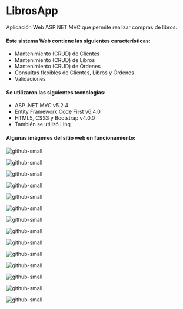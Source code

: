 # LibrosApp
Aplicación Web ASP.NET MVC que permite realizar compras de libros.

#### Este sistema Web contiene las siguientes características:
- Mantenimiento (CRUD) de Clientes
- Mantenimiento (CRUD) de Libros
- Mantenimiento (CRUD) de Órdenes
- Consultas flexibles de Clientes, Libros y Órdenes
- Validaciones

#### Se utilizaron las siguientes tecnologías:
- ASP .NET MVC v5.2.4
- Entity Framework Code First v6.4.0
- HTML5, CSS3 y Bootstrap v4.0.0 
- También se utilizó Linq

#### Algunas imágenes del sitio web en funcionamiento:

![github-small](http://drive.google.com/uc?export=view&id=1Xt2MHJL3-seE0havd-_5zKAOW5tWlCZw)

![github-small](http://drive.google.com/uc?export=view&id=1CKUpShzySKUDCRD4GIoxiswqddwhQ5w4)

![github-small](http://drive.google.com/uc?export=view&id=1oZuODZbjYWcApeEsgIK7VCEq7uo7V2sH)

![github-small](http://drive.google.com/uc?export=view&id=1XCZNy4oyl_dhyS8x_x6KemUAHWg5ybfw)

![github-small](http://drive.google.com/uc?export=view&id=1jClAwbzPzyba0IIbWzFSmazGb__2LtzP)

![github-small](http://drive.google.com/uc?export=view&id=1tPjvhPSDHPPcsV1s77wkqBcDBPUcEnTo)

![github-small](http://drive.google.com/uc?export=view&id=1hoNscw1ejCNbmYLLJR0hLegSK3_Wsa4E)

![github-small](http://drive.google.com/uc?export=view&id=1_j0S79S0MfmAPLFrmmZ18j46AfUrUfo5)

![github-small](http://drive.google.com/uc?export=view&id=1C09HUyPLtZsu91cJQkyw763zTmhf9nSU)

![github-small](http://drive.google.com/uc?export=view&id=1_xI2RQKnyK4skjrAAXfitxN7FJgz_wNf)

![github-small](http://drive.google.com/uc?export=view&id=1T1vAzLqQQ_hUxG7z1MGDYW7NuM39Q7E5)

![github-small](http://drive.google.com/uc?export=view&id=1sv-A6JuN3skjjV3GX8bwL7YyU8BU5uOA)

![github-small](http://drive.google.com/uc?export=view&id=1gT56R1Yy7XlydVriIkVICtABTdv0ELj3)

![github-small](http://drive.google.com/uc?export=view&id=1gT56R1Yy7XlydVriIkVICtABTdv0ELj3)
